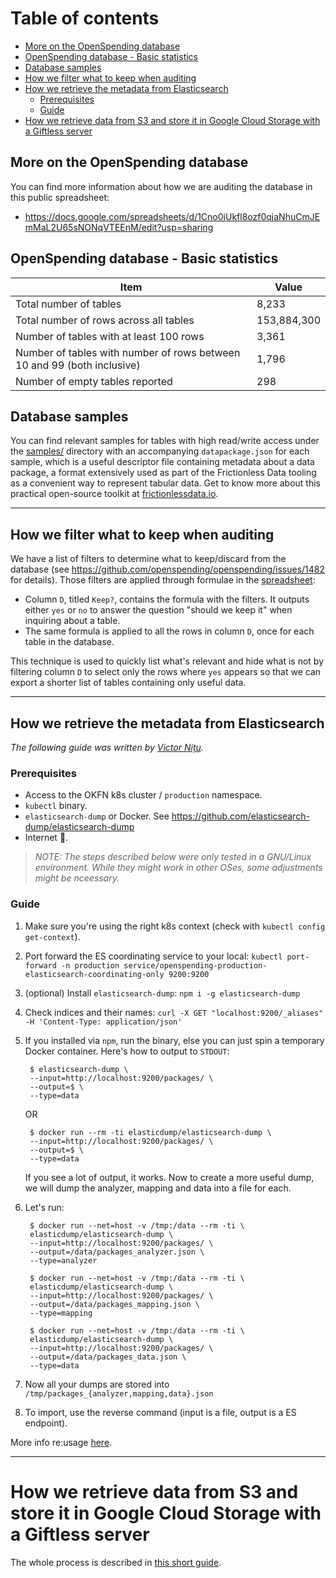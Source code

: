 # Table of contents

  * [More on the OpenSpending database](#more-on-the-openspending-database)
  * [OpenSpending database - Basic statistics](#openspending-database---basic-statistics)
  * [Database samples](#database-samples)
  * [How we filter what to keep when auditing](#how-we-filter-what-to-keep-when-auditing)
  * [How we retrieve the metadata from Elasticsearch](#how-we-retrieve-the-metadata-from-elasticsearch)
    * [Prerequisites](#prerequisites)
    * [Guide](#guide)
* [How we retrieve data from S3 and store it in Google Cloud Storage with a Giftless server](#how-we-retrieve-data-from-s3-and-store-it-in-google-cloud-storage-with-a-giftless-server)
## More on the OpenSpending database

You can find more information about how we are auditing the database in this public spreadsheet:

- https://docs.google.com/spreadsheets/d/1Cno0jUkfl8ozf0qjaNhuCmJEmMaL2U65sNONqVTEEnM/edit?usp=sharing

## OpenSpending database - Basic statistics

| Item                                                                    | Value       |
| ----------------------------------------------------------------------- | ----------- |
| Total number of tables                                                  | 8,233       |
| Total number of rows across all tables                                  | 153,884,300 |
| Number of tables with at least 100 rows                                 | 3,361       |
| Number of tables with number of rows between 10 and 99 (both inclusive) | 1,796       |
| Number of empty tables reported                                         | 298         |

## Database samples

You can find relevant samples for tables with high read/write access under the [samples/](samples) directory with an accompanying `datapackage.json` for each sample, which is a useful descriptor file containing metadata about a data package, a format extensively used as part of the Frictionless Data tooling as a convenient way to represent tabular data. Get to know more about this practical open-source toolkit at [frictionlessdata.io](https://frictionlessdata.io).

---

## How we filter what to keep when auditing

We have a list of filters to determine what to keep/discard from the database (see https://github.com/openspending/openspending/issues/1482 for details). Those filters are applied through formulae in the [spreadsheet](https://docs.google.com/spreadsheets/d/1Cno0jUkfl8ozf0qjaNhuCmJEmMaL2U65sNONqVTEEnM/edit):

- Column `D`, titled `Keep?`, contains the formula with the filters. It outputs either `yes` or `no` to answer the question "should we keep it" when inquiring about a table.
- The same formula is applied to all the rows in column `D`, once for each table in the database.

This technique is used to quickly list what's relevant and hide what is not by filtering column `D` to select only the rows where `yes` appears so that we can export a shorter list of tables containing only useful data.

---

## How we retrieve the metadata from Elasticsearch

_The following guide was written by [Victor Nițu](https://github.com/nightsh)._

### Prerequisites

- Access to the OKFN k8s cluster / `production` namespace.
- `kubectl` binary.
- `elasticsearch-dump` or Docker. See
  https://github.com/elasticsearch-dump/elasticsearch-dump
- Internet :slightly_smiling_face:.

> _NOTE: The steps described below were only tested in a GNU/Linux environment. While they might work in other OSes, some adjustments might be nceessary._

### Guide

1. Make sure you're using the right k8s context (check with `kubectl config get-context`).
2. Port forward the ES coordinating service to your local:
    `kubectl port-forward -n production service/openspending-production-elasticsearch-coordinating-only 9200:9200`
3. (optional) Install `elasticsearch-dump`:
    `npm i -g elasticsearch-dump`
4. Check indices and their names:
    `curl -X GET "localhost:9200/_aliases" -H 'Content-Type: application/json'`
5. If you installed via `npm`, run the binary, else you can just spin a temporary Docker container. Here's how to output to `STDOUT`:

        $ elasticsearch-dump \
        --input=http://localhost:9200/packages/ \
        --output=$ \
        --type=data

    OR

        $ docker run --rm -ti elasticdump/elasticsearch-dump \
        --input=http://localhost:9200/packages/ \
        --output=$ \
        --type=data

    If you see a lot of output, it works. Now to create a more useful dump, we will dump the analyzer, mapping and data into a file for each.

6. Let's run:

        $ docker run --net=host -v /tmp:/data --rm -ti \
        elasticdump/elasticsearch-dump \
        --input=http://localhost:9200/packages/ \
        --output=/data/packages_analyzer.json \
        --type=analyzer

        $ docker run --net=host -v /tmp:/data --rm -ti \
        elasticdump/elasticsearch-dump \
        --input=http://localhost:9200/packages/ \
        --output=/data/packages_mapping.json \
        --type=mapping

        $ docker run --net=host -v /tmp:/data --rm -ti \
        elasticdump/elasticsearch-dump \
        --input=http://localhost:9200/packages/ \
        --output=/data/packages_data.json \
        --type=data

7. Now all your dumps are stored into `/tmp/packages_{analyzer,mapping,data}.json`
8. To import, use the reverse command (input is a file, output is a ES endpoint).

More info re:usage [here](https://github.com/elasticsearch-dump/elasticsearch-dump#use).

---

# How we retrieve data from S3 and store it in Google Cloud Storage with a Giftless server

The whole process is described in [this short guide](./s3_to_google_cloud_storage/README.md).
